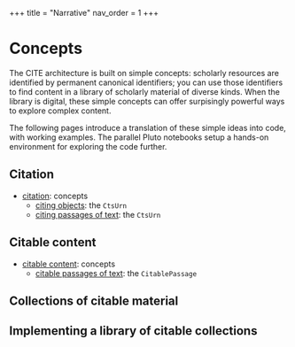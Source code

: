 +++
title = "Narrative"
nav_order = 1
+++

# Concepts

The CITE architecture is built on simple concepts: scholarly resources are identified by permanent canonical identifiers; you can use those identifiers to find content in a library of scholarly material of diverse kinds.  When the library is digital, these simple concepts can offer surpisingly powerful ways to explore complex content.


The following pages introduce a translation of these simple ideas into code, with working examples.  The parallel Pluto notebooks setup a hands-on environment for exploring the code further.

## Citation

- [citation](./citation/): concepts
    - [citing objects](./citation/cite2urn/): the `CtsUrn`
    - [citing passages of text](./citation/ctsurn/): the `CtsUrn`

## Citable content

- [citable content](./citables/): concepts
    - [citable passages of text](./citables/texts/): the `CitablePassage`

## Collections of citable material


## Implementing a library of citable collections